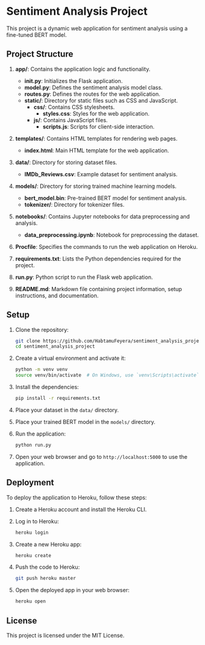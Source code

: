 # Sentiment Analysis Project

This project is a dynamic web application for sentiment analysis using a fine-tuned BERT model.

## Project Structure

1. **app/**: Contains the application logic and functionality.
   - **__init__.py**: Initializes the Flask application.
   - **model.py**: Defines the sentiment analysis model class.
   - **routes.py**: Defines the routes for the web application.
   - **static/**: Directory for static files such as CSS and JavaScript.
      - **css/**: Contains CSS stylesheets.
         - **styles.css**: Styles for the web application.
      - **js/**: Contains JavaScript files.
         - **scripts.js**: Scripts for client-side interaction.
   
2. **templates/**: Contains HTML templates for rendering web pages.
   - **index.html**: Main HTML template for the web application.

3. **data/**: Directory for storing dataset files.
   - **IMDb_Reviews.csv**: Example dataset for sentiment analysis.

4. **models/**: Directory for storing trained machine learning models.
   - **bert_model.bin**: Pre-trained BERT model for sentiment analysis.
   - **tokenizer/**: Directory for tokenizer files.

5. **notebooks/**: Contains Jupyter notebooks for data preprocessing and analysis.
   - **data_preprocessing.ipynb**: Notebook for preprocessing the dataset.

6. **Procfile**: Specifies the commands to run the web application on Heroku.

7. **requirements.txt**: Lists the Python dependencies required for the project.

8. **run.py**: Python script to run the Flask web application.

9. **README.md**: Markdown file containing project information, setup instructions, and documentation.


## Setup

1. Clone the repository:
    ```bash
    git clone https://github.com/HabtamuFeyera/sentiment_analysis_project.git
    cd sentiment_analysis_project
    ```

2. Create a virtual environment and activate it:
    ```bash
    python -m venv venv
    source venv/bin/activate  # On Windows, use `venv\Scripts\activate`
    ```

3. Install the dependencies:
    ```bash
    pip install -r requirements.txt
    ```

4. Place your dataset in the `data/` directory.

5. Place your trained BERT model in the `models/` directory.

6. Run the application:
    ```bash
    python run.py
    ```

7. Open your web browser and go to `http://localhost:5000` to use the application.

## Deployment

To deploy the application to Heroku, follow these steps:

1. Create a Heroku account and install the Heroku CLI.

2. Log in to Heroku:
    ```bash
    heroku login
    ```

3. Create a new Heroku app:
    ```bash
    heroku create
    ```

4. Push the code to Heroku:
    ```bash
    git push heroku master
    ```

5. Open the deployed app in your web browser:
    ```bash
    heroku open
    ```

## License

This project is licensed under the MIT License.
